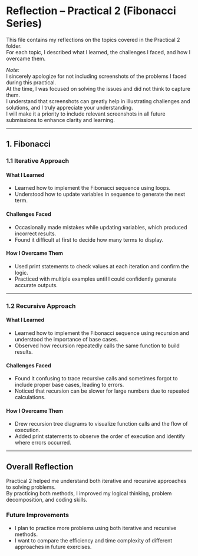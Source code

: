 # Reflection – Practical 2 (Fibonacci Series)

This file contains my reflections on the topics covered in the Practical 2 folder.  
For each topic, I described what I learned, the challenges I faced, and how I overcame them.

*Note:*  
I sincerely apologize for not including screenshots of the problems I faced during this practical.  
At the time, I was focused on solving the issues and did not think to capture them.  
I understand that screenshots can greatly help in illustrating challenges and solutions, and I truly appreciate your understanding.  
I will make it a priority to include relevant screenshots in all future submissions to enhance clarity and learning.

---

## 1. Fibonacci

### 1.1 Iterative Approach
#### What I Learned
- Learned how to implement the Fibonacci sequence using loops.  
- Understood how to update variables in sequence to generate the next term.

#### Challenges Faced
- Occasionally made mistakes while updating variables, which produced incorrect results.  
- Found it difficult at first to decide how many terms to display.

#### How I Overcame Them
- Used print statements to check values at each iteration and confirm the logic.  
- Practiced with multiple examples until I could confidently generate accurate outputs.

---

### 1.2 Recursive Approach
#### What I Learned
- Learned how to implement the Fibonacci sequence using recursion and understood the importance of base cases.  
- Observed how recursion repeatedly calls the same function to build results.

#### Challenges Faced
- Found it confusing to trace recursive calls and sometimes forgot to include proper base cases, leading to errors.  
- Noticed that recursion can be slower for large numbers due to repeated calculations.

#### How I Overcame Them
- Drew recursion tree diagrams to visualize function calls and the flow of execution.  
- Added print statements to observe the order of execution and identify where errors occurred.

---

## Overall Reflection
Practical 2 helped me understand both iterative and recursive approaches to solving problems.  
By practicing both methods, I improved my logical thinking, problem decomposition, and coding skills.

### Future Improvements
- I plan to practice more problems using both iterative and recursive methods.  
- I want to compare the efficiency and time complexity of different approaches in future exercises.
